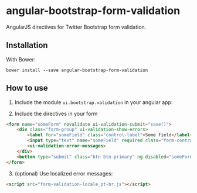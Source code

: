 angular-bootstrap-form-validation
=================================

AngularJS directives for Twitter Bootstrap form validation.

Installation
------------

With Bower:

```
bower install --save angular-bootstrap-form-validation
```

How to use
----------

1. Include the module ```ui.bootstrap.validation``` in your angular app:

2. Include the directives in your form

```html
<form name="someForm" novalidate ui-validation-submit="save()">
	<div class="form-group" ui-validation-show-errors>
		<label for="someField" class="control-label">Some field</label>
		<input type="text" name="someField" required class="form-control" ng-model="someField">
		<ui-validation-error-messages>
	</div>
	<button type="submit" class="btn btn-primary" ng-disabled="someForm.$pristine">Save</button>
</form>
```

3. (optional) Use localized error messages:

```html
<script src="form-validation-locale_pt-br.js"></script>
```
